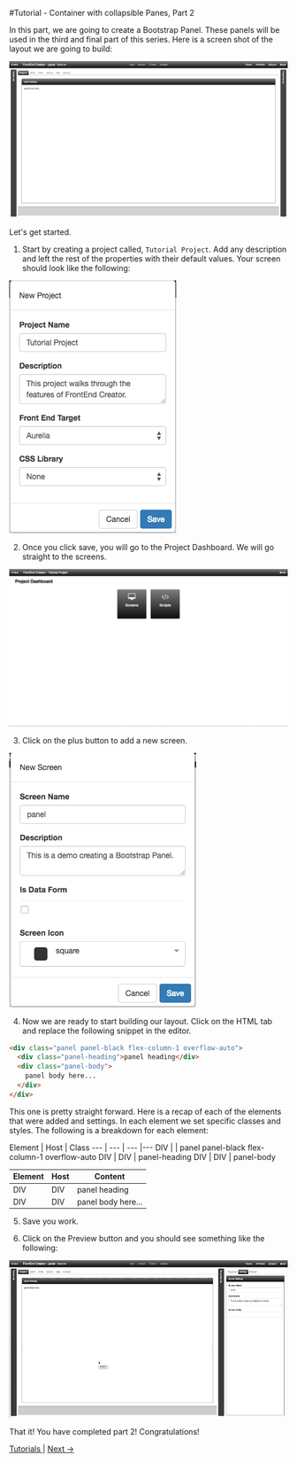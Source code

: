 #Tutorial - Container with collapsible Panes, Part 2

In this part, we are going to create a Bootstrap Panel. These panels will be used in the third and final part of this series. Here is a screen shot of the layout we are going to build:

![Tutorial Project](../images/tutorials/tutorial-panel.png)


Let's get started.

1. Start by creating a project called, `Tutorial Project`. Add any description and left the rest of the properties with their default values. Your screen should look like the following:

  ![Tutorial Project](../images/tutorials/tutorial-project.png)

2. Once you click save, you will go to the Project Dashboard. We will go straight to the screens.

  ![Tutorial Project Dashboard](../images/tutorials/tutorial-project-dashboard.png)

3. Click on the plus button to add a new screen.

  ![Tutorial Panel Properties](../images/tutorials/tutorial-panel-properties.png)

4. Now we are ready to start building our layout. Click on the HTML tab and replace the following snippet in the editor. 

  ```html
  <div class="panel panel-black flex-column-1 overflow-auto">
    <div class="panel-heading">panel heading</div>
    <div class="panel-body">
      panel body here...
    </div>
  </div>
  ```

  This one is pretty straight forward. Here is a recap of each of the elements that were added and settings. In each element we set specific classes and styles. The following is a breakdown for each element:

  Element | Host | Class 
  --- | --- | --- |---
  DIV |  | panel panel-black flex-column-1 overflow-auto
  DIV | DIV | panel-heading
  DIV | DIV | panel-body

  Element | Host | Content
  --- | --- | ---
  DIV | DIV | panel heading
  DIV | DIV | panel body here...


5. Save you work.

6. Click on the Preview button and you should see something like the following:

  ![Tutorial Container Preview](../images/tutorials/tutorial-panel-preview.gif)

That it! You have completed part 2! Congratulations!

[ Tutorials ](tutorials/tutorials) | [ Next -> ](container-part-3)
